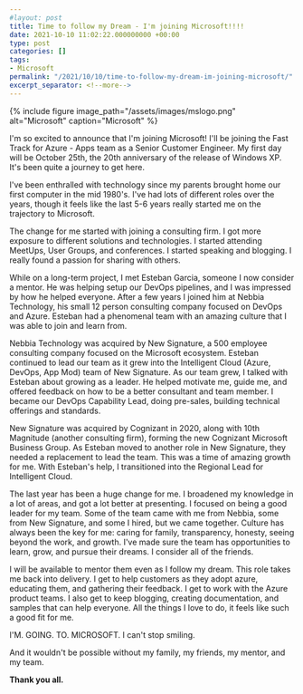 ```yaml
---
#layout: post
title: Time to follow my Dream - I'm joining Microsoft!!!!
date: 2021-10-10 11:02:22.000000000 +00:00
type: post
categories: []
tags:
- Microsoft
permalink: "/2021/10/10/time-to-follow-my-dream-im-joining-microsoft/"
excerpt_separator: <!--more-->
---
```


{% include figure image_path="/assets/images/mslogo.png" alt="Microsoft" caption="Microsoft" %}

I'm so excited to announce that I'm joining Microsoft! I'll be joining the Fast Track for Azure - Apps team as a Senior Customer Engineer. My first day will be October 25th, the 20th anniversary of the release of Windows XP. It's been quite a journey to get here.
<!--more-->

I've been enthralled with technology since my parents brought home our first computer in the mid 1980's. I've had lots of different roles over the years, though it feels like the last 5-6 years really started me on the trajectory to Microsoft.

The change for me started with joining a consulting firm. I got more exposure to different solutions and technologies. I started attending MeetUps, User Groups, and conferences. I started speaking and blogging. I really found a passion for sharing with others.

While on a long-term project, I met Esteban Garcia, someone I now consider a mentor. He was helping setup our DevOps pipelines, and I was impressed by how he helped everyone. After a few years I joined him at Nebbia Technology, his small 12 person consulting company focused on DevOps and Azure. Esteban had a phenomenal team with an amazing culture that I was able to join and learn from.

Nebbia Technology was acquired by New Signature, a 500 employee consulting company focused on the Microsoft ecosystem. Esteban continued to lead our team as it grew into the Intelligent Cloud (Azure, DevOps, App Mod) team of New Signature. As our team grew, I talked with Esteban about growing as a leader. He helped motivate me, guide me, and offered feedback on how to be a better consultant and team member. I became our DevOps Capability Lead, doing pre-sales, building technical offerings and standards.

New Signature was acquired by Cognizant in 2020, along with 10th Magnitude (another consulting firm), forming the new Cognizant Microsoft Business Group. As Esteban moved to another role in New Signature, they needed a replacement to lead the team. This was a time of amazing growth for me. With Esteban's help, I transitioned into the Regional Lead for Intelligent Cloud.

The last year has been a huge change for me. I broadened my knowledge in a lot of areas, and got a lot better at presenting. I focused on being a good leader for my team. Some of the team came with me from Nebbia, some from New Signature, and some I hired, but we came together. Culture has always been the key for me: caring for family, transparency, honesty, seeing beyond the work, and growth. I've made sure the team has opportunities to learn, grow, and pursue their dreams. I consider all of the friends.

I will be available to mentor them even as I follow my dream. This role takes me back into delivery. I get to help customers as they adopt azure, educating them, and gathering their feedback. I get to work with the Azure product teams. I also get to keep blogging, creating documentation, and samples that can help everyone. All the things I love to do, it feels like such a good fit for me.

I'M. GOING. TO. MICROSOFT. I can't stop smiling.

And it wouldn't be possible without my family, my friends, my mentor, and my team.

**Thank you all.**

